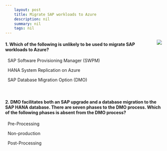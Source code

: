 ```yaml
---
    layout: post
    title: Migrate SAP workloads to Azure 
    description: nil
    summary: nil
    tags: nil
---
```



 <a target="_blank" href="https://docs.microsoft.com/en-us/learn/modules/migrate-sap-workloads-azure/6-knowledge-check/"><i class="fas fa-external-link-alt"></i> </a>
 <img align="right" src="https://docs.microsoft.com/en-us/learn/achievements/migrating-sap-workloads-azure.svg">
####  1. Which of the following is unlikely to be used to migrate SAP workloads to Azure?


<i class='far fa-square'></i> &nbsp;&nbsp;SAP Software Provisioning Manager (SWPM)

<i class='fas fa-check-square' style='color: Dodgerblue;'></i> &nbsp;&nbsp;HANA System Replication on Azure

<i class='far fa-square'></i> &nbsp;&nbsp;SAP Database Migration Option (DMO)
<br />
<br />
<br />

####  2. DMO facilitates both an SAP upgrade and a database migration to the SAP HANA database. There are seven phases to the DMO process. Which of the following phases is absent from the DMO process?


<i class='far fa-square'></i> &nbsp;&nbsp;Pre-Processing

<i class='fas fa-check-square' style='color: Dodgerblue;'></i> &nbsp;&nbsp;Non-production

<i class='far fa-square'></i> &nbsp;&nbsp;Post-Processing
<br />
<br />
<br />
